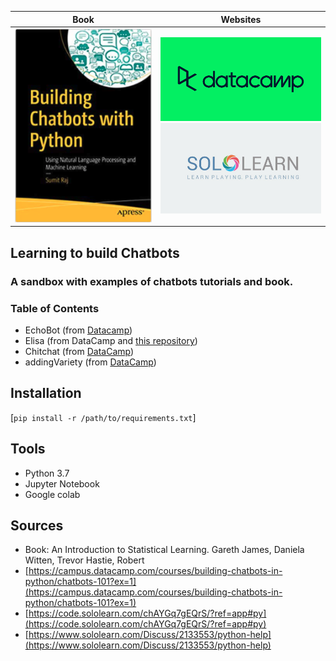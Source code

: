 
| Book | Websites |
|:-------------------------:|:-------------------------:|
|<img width="550" src="images/bookBCWP.png"> | <img width="300" src="images/datacamp.png">  <img width="300" src="images/Sololearn_logo.jpeg">|




## Learning to build Chatbots
### A sandbox with examples of chatbots tutorials and book.


### Table of Contents
- EchoBot (from [Datacamp](https://campus.datacamp.com/courses/building-chatbots-in-python/chatbots-101?ex=2))
- Elisa (from DataCamp and [this repository](https://github.com/kwpark23/CourseBot/blob/1e07bbfa298b1db05c3160a499eedd48d02bbfae/eliza.py))
- Chitchat (from [DataCamp](https://campus.datacamp.com/courses/building-chatbots-in-python/chatbots-101?ex=5))
- addingVariety (from [DataCamp](https://campus.datacamp.com/courses/building-chatbots-in-python/chatbots-101?ex=6))

## Installation
[`pip install -r /path/to/requirements.txt`]

## Tools
- Python 3.7<br/>
- Jupyter Notebook<br/>
- Google colab

## Sources
- Book: An Introduction to Statistical Learning. Gareth James, Daniela Witten, Trevor Hastie, Robert<br/>
- [https://campus.datacamp.com/courses/building-chatbots-in-python/chatbots-101?ex=1](https://campus.datacamp.com/courses/building-chatbots-in-python/chatbots-101?ex=1)
- [https://code.sololearn.com/chAYGq7gEQrS/?ref=app#py](https://code.sololearn.com/chAYGq7gEQrS/?ref=app#py)<br/>
- [https://www.sololearn.com/Discuss/2133553/python-help](https://www.sololearn.com/Discuss/2133553/python-help)<br/>

